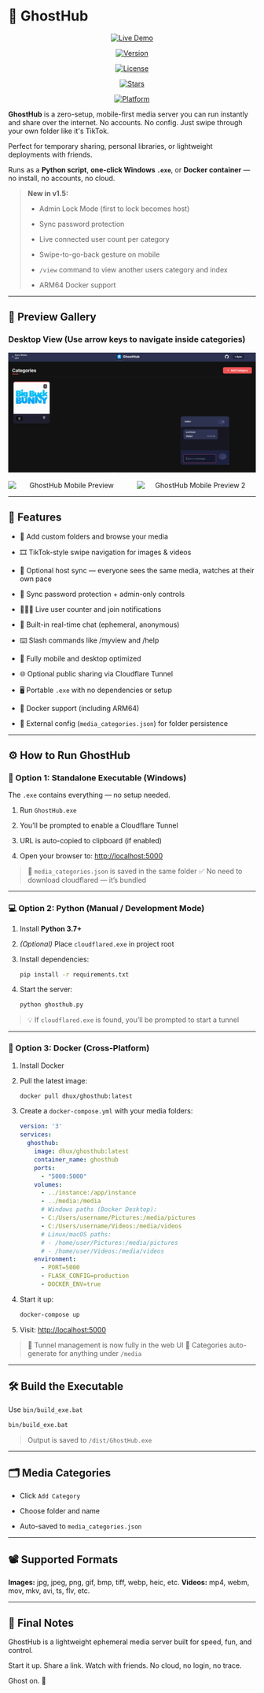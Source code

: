 # 👻 GhostHub

<div align="center">
  
[![Live Demo](https://img.shields.io/badge/🌐%20Live%20Demo-ghosthub.net-blue?style=for-the-badge)](https://ghosthub.net)

[![Version](https://img.shields.io/badge/Version-1.5-red?style=for-the-badge)](#)

[![License](https://img.shields.io/github/license/BleedingXiko/ghosthub?style=for-the-badge)](https://github.com/BleedingXiko/ghosthub/blob/main/LICENSE)

[![Stars](https://img.shields.io/github/stars/BleedingXiko/ghosthub?style=for-the-badge)](https://github.com/BleedingXiko/ghosthub/stargazers)

[![Platform](https://img.shields.io/badge/Platforms-Windows%20%7C%20Docker%20%7C%20Python-blue?style=for-the-badge)](#)
</div>

**GhostHub** is a zero-setup, mobile-first media server you can run instantly and share over the internet. No accounts. No config. Just swipe through your own folder like it's TikTok.

Perfect for temporary sharing, personal libraries, or lightweight deployments with friends.

Runs as a **Python script**, **one-click Windows `.exe`**, or **Docker container** — no install, no accounts, no cloud.

> **New in v1.5:**
>
> -   Admin Lock Mode (first to lock becomes host)
>
> -   Sync password protection
>
> -   Live connected user count per category
>
> -   Swipe-to-go-back gesture on mobile
>
> -   `/view` command to view another users category and index
>
> -   ARM64 Docker support
>

---

## 📱 Preview Gallery

### Desktop View (Use arrow keys to navigate inside categories)

![GhostHub Desktop Preview](preview.png)

<div style="text-align: center; display: flex; justify-content: center; gap: 20px;">
  <img src="preview-mobile.gif" alt="GhostHub Mobile Preview" width="300" />
  <img src="preview-mobile-2.gif" alt="GhostHub Mobile Preview 2" width="300" />
</div>

---

## 🚀 Features

-   📁 Add custom folders and browse your media

-   🎞️ TikTok-style swipe navigation for images & videos

-   🔁 Optional host sync — everyone sees the same media, watches at their own pace

-   🔐 Sync password protection + admin-only controls

-   🧑‍🤝‍🧑 Live user counter and join notifications

-   💬 Built-in real-time chat (ephemeral, anonymous)

-   ⌨️ Slash commands like /myview and /help

-   📱 Fully mobile and desktop optimized

-   🌐 Optional public sharing via Cloudflare Tunnel

-   🖥️ Portable `.exe` with no dependencies or setup

-   🐳 Docker support (including ARM64)

-   💾 External config (`media_categories.json`) for folder persistence


---

## ⚙️ How to Run GhostHub

### 🔧 Option 1: Standalone Executable (Windows)

The `.exe` contains everything — no setup needed.

1.  Run `GhostHub.exe`

2.  You’ll be prompted to enable a Cloudflare Tunnel

3.  URL is auto-copied to clipboard (if enabled)

4.  Open your browser to: [http://localhost:5000](http://localhost:5000/)


> 📁 `media_categories.json` is saved in the same folder
> ✅ No need to download cloudflared — it’s bundled

---

### 💻 Option 2: Python (Manual / Development Mode)

1.  Install **Python 3.7+**

2.  _(Optional)_ Place `cloudflared.exe` in project root

3.  Install dependencies:

    ```bash
    pip install -r requirements.txt
    ```

4.  Start the server:

    ```bash
    python ghosthub.py
    ```


> 💡 If `cloudflared.exe` is found, you’ll be prompted to start a tunnel

---

### 🐳 Option 3: Docker (Cross-Platform)

1.  Install Docker

2.  Pull the latest image:

    ```bash
    docker pull dhux/ghosthub:latest
    ```

3.  Create a `docker-compose.yml` with your media folders:

    ```yaml
    version: '3'
    services:
      ghosthub:
        image: dhux/ghosthub:latest
        container_name: ghosthub
        ports:
          - "5000:5000"
        volumes:
          - ../instance:/app/instance
          - ../media:/media
          # Windows paths (Docker Desktop):
          - C:/Users/username/Pictures:/media/pictures
          - C:/Users/username/Videos:/media/videos
          # Linux/macOS paths:
          # - /home/user/Pictures:/media/pictures
          # - /home/user/Videos:/media/videos
        environment:
          - PORT=5000
          - FLASK_CONFIG=production
          - DOCKER_ENV=true
    ```

4.  Start it up:

    ```bash
    docker-compose up
    ```

5.  Visit: [http://localhost:5000](http://localhost:5000/)


> 🧠 Tunnel management is now fully in the web UI
> 📂 Categories auto-generate for anything under `/media`

---

## 🛠️ Build the Executable

Use `bin/build_exe.bat`

```bash
bin/build_exe.bat
```

> Output is saved to `/dist/GhostHub.exe`

---

## 🗂 Media Categories

-   Click `Add Category`

-   Choose folder and name

-   Auto-saved to `media_categories.json`


---

## 📽 Supported Formats

**Images:** jpg, jpeg, png, gif, bmp, tiff, webp, heic, etc.
**Videos:** mp4, webm, mov, mkv, avi, ts, flv, etc.

---

## 👻 Final Notes

GhostHub is a lightweight ephemeral media server built for speed, fun, and control.

Start it up. Share a link. Watch with friends. No cloud, no login, no trace.

Ghost on. 👻
